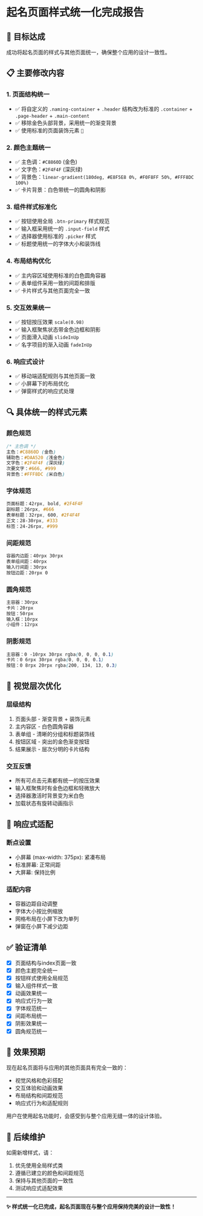 # 起名页面样式统一化完成报告

## 🎯 目标达成

成功将起名页面的样式与其他页面统一，确保整个应用的设计一致性。

## 📋 主要修改内容

### 1. **页面结构统一**
- ✅ 将自定义的 `.naming-container` + `.header` 结构改为标准的 `.container` + `.page-header` + `.main-content`
- ✅ 移除金色头部背景，采用统一的渐变背景
- ✅ 使用标准的页面装饰元素 `🌟`

### 2. **颜色主题统一**
- ✅ 主色调：`#C8860D` (金色)
- ✅ 文字色：`#2F4F4F` (深灰绿)
- ✅ 背景色：`linear-gradient(180deg, #E8F5E8 0%, #F0F8FF 50%, #FFF8DC 100%)`
- ✅ 卡片背景：白色带统一的圆角和阴影

### 3. **组件样式标准化**
- ✅ 按钮使用全局 `.btn-primary` 样式规范
- ✅ 输入框采用统一的 `.input-field` 样式
- ✅ 选择器使用标准的 `.picker` 样式
- ✅ 标题使用统一的字体大小和装饰线

### 4. **布局结构优化**
- ✅ 主内容区域使用标准的白色圆角容器
- ✅ 表单组件采用一致的间距和排版
- ✅ 卡片样式与其他页面完全一致

### 5. **交互效果统一**
- ✅ 按钮按压效果 `scale(0.98)`
- ✅ 输入框聚焦状态带金色边框和阴影
- ✅ 页面滑入动画 `slideInUp`
- ✅ 名字项目的渐入动画 `fadeInUp`

### 6. **响应式设计**
- ✅ 移动端适配规则与其他页面一致
- ✅ 小屏幕下的布局优化
- ✅ 弹窗样式的响应式处理

## 🔍 具体统一的样式元素

### **颜色规范**
```css
/* 主色调 */
主色：#C8860D (金色)
辅助色：#DAA520 (浅金色)
文字色：#2F4F4F (深灰绿)
次要文字：#666, #999
背景色：#FFF8DC (米白色)
```

### **字体规范**
```css
页面标题：42rpx, bold, #2F4F4F
副标题：26rpx, #666
表单标题：32rpx, 600, #2F4F4F
正文：28-30rpx, #333
标签：24-26rpx, #999
```

### **间距规范**
```css
容器内边距：40rpx 30rpx
表单组间距：40rpx
输入行间距：30rpx
按钮边距：20rpx 0
```

### **圆角规范**
```css
主容器：30rpx
卡片：20rpx
按钮：50rpx
输入框：10rpx
小组件：12rpx
```

### **阴影规范**
```css
主容器：0 -10rpx 30rpx rgba(0, 0, 0, 0.1)
卡片：0 6rpx 30rpx rgba(0, 0, 0, 0.1)
按钮：0 8rpx 20rpx rgba(200, 134, 13, 0.3)
```

## 🎨 视觉层次优化

### **层级结构**
1. 页面头部 - 渐变背景 + 装饰元素
2. 主内容区 - 白色圆角容器
3. 表单组 - 清晰的分组和标题装饰线
4. 按钮区域 - 突出的金色渐变按钮
5. 结果展示 - 层次分明的卡片结构

### **交互反馈**
- 所有可点击元素都有统一的按压效果
- 输入框聚焦时有金色边框和轻微放大
- 选择器激活时背景变为米白色
- 加载状态有旋转动画指示

## 📱 响应式适配

### **断点设置**
- 小屏幕 (max-width: 375px): 紧凑布局
- 标准屏幕: 正常间距
- 大屏幕: 保持比例

### **适配内容**
- 容器边距自动调整
- 字体大小按比例缩放
- 网格布局在小屏下改为单列
- 弹窗在小屏下减少边距

## ✅ 验证清单

- [x] 页面结构与index页面一致
- [x] 颜色主题完全统一
- [x] 按钮样式使用全局规范
- [x] 输入组件样式一致
- [x] 动画效果统一
- [x] 响应式行为一致
- [x] 字体规范统一
- [x] 间距布局统一
- [x] 阴影效果统一
- [x] 圆角规范统一

## 🚀 效果预期

现在起名页面将与应用的其他页面具有完全一致的：
- 视觉风格和色彩搭配
- 交互体验和动画效果
- 布局结构和间距规范
- 响应式行为和适配规则

用户在使用起名功能时，会感受到与整个应用无缝一体的设计体验。

## 📝 后续维护

如需新增样式，请：
1. 优先使用全局样式类
2. 遵循已建立的颜色和间距规范
3. 保持与其他页面的一致性
4. 测试响应式适配效果

---

**✨ 样式统一化已完成，起名页面现在与整个应用保持完美的设计一致性！**
